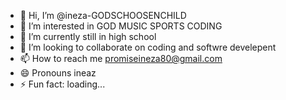 - 👋 Hi, I’m @ineza-GODSCHOOSENCHILD
- 👀 I’m interested in GOD MUSIC SPORTS CODING 
- 🌱 I’m currently still in high school
- 💞️ I’m looking to collaborate on coding and softwre develepent
- 📫 How to reach me promiseineza80@gmail.com
- 😄 Pronouns ineaz
- ⚡ Fun fact: loading...

<!---
ineza-GODSCHOOSENCHILD/ineza-GODSCHOOSENCHILD is a ✨ special ✨ repository because its `README.md` (this file) appears on your GitHub profile.
You can click the Preview link to take a look at your changes.
--->
